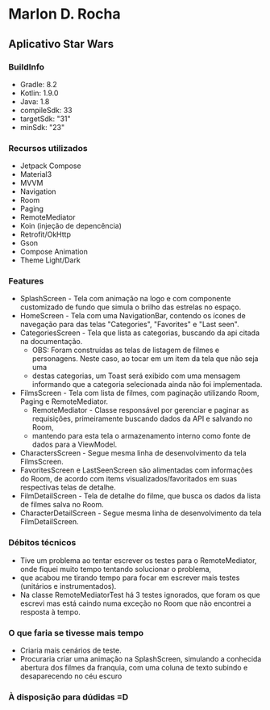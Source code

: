 # Marlon D. Rocha #

## Aplicativo Star Wars

### BuildInfo
 * Gradle: 8.2
 * Kotlin: 1.9.0
 * Java: 1.8
 * compileSdk: 33
 * targetSdk: "31"
 * minSdk: "23"

### Recursos utilizados
 * Jetpack Compose
 * Material3
 * MVVM
 * Navigation
 * Room
 * Paging
 * RemoteMediator
 * Koin (injeção de depencência)
 * Retrofit/OkHttp
 * Gson
 * Compose Animation
 * Theme Light/Dark

### Features
 * SplashScreen - Tela com animação na logo e com componente customizado de fundo que simula o brilho das estrelas no espaço.
 * HomeScreen - Tela com uma NavigationBar, contendo os ícones de navegação para das telas "Categories", "Favorites" e "Last seen".
 * CategoriesScreen - Tela que lista as categorias, buscando da api citada na documentação.
    * OBS: Foram construídas as telas de listagem de filmes e personagens. Neste caso, ao tocar em um item da tela que não seja uma
    * destas categorias, um Toast será exibido com uma mensagem informando que a categoria selecionada ainda não foi implementada.
 * FilmsScreen - Tela com lista de filmes, com paginação utilizando Room, Paging e RemoteMediator.
   * RemoteMediator - Classe responsável por gerenciar e paginar as requisições, primeiramente buscando dados da API e salvando no Room,
   * mantendo para esta tela o armazenamento interno como fonte de dados para a ViewModel.
 * CharactersScreen - Segue mesma linha de desenvolvimento da tela FilmsScreen.
 * FavoritesScreen e LastSeenScreen são alimentadas com informações do Room, de acordo com items visualizados/favoritados em suas respectivas telas de detalhe.
 * FilmDetailScreen - Tela de detalhe do filme, que busca os dados da lista de filmes salva no Room.
 * CharacterDetailScreen - Segue mesma linha de desenvolvimento da tela FilmDetailScreen.

### Débitos técnicos
 * Tive um problema ao tentar escrever os testes para o RemoteMediator, onde fiquei muito tempo tentando solucionar o problema,
 * que acabou me tirando tempo para focar em escrever mais testes (unitários e instrumentados).
 * Na classe RemoteMediatorTest há 3 testes ignorados, que foram os que escrevi mas está caindo numa exceção no Room que não encontrei a resposta à tempo.

### O que faria se tivesse mais tempo
 * Criaria mais cenários de teste.
 * Procuraria criar uma animação na SplashScreen, simulando a conhecida abertura dos filmes da franquia, com uma coluna de texto subindo e desaparecendo no céu escuro

### À disposição para dúdidas =D
